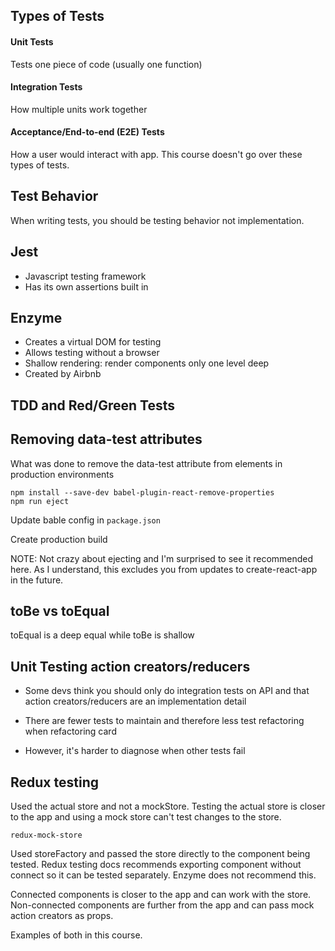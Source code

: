 ## Types of Tests
#### Unit Tests
Tests one piece of code (usually one function)

#### Integration Tests
How multiple units work together

#### Acceptance/End-to-end (E2E) Tests
How a user would interact with app. This course doesn't go over these types of tests.

## Test Behavior
When writing tests, you should be testing behavior not implementation.

## Jest
- Javascript testing framework
- Has its own assertions built in

## Enzyme
- Creates a virtual DOM for testing
- Allows testing without a browser
- Shallow rendering: render components only one level deep
- Created by Airbnb

## TDD and Red/Green Tests

## Removing data-test attributes

What was done to remove the data-test attribute from elements in production environments
```
npm install --save-dev babel-plugin-react-remove-properties
npm run eject
```
Update bable config in `package.json`

Create production build

NOTE: Not crazy about ejecting and I'm surprised to see it recommended here. As I understand, this excludes you from updates to create-react-app in the future.

## toBe vs toEqual

toEqual is a deep equal while toBe is shallow

## Unit Testing action creators/reducers

- Some devs think you should only do integration tests on API and that action creators/reducers are an implementation detail

- There are fewer tests to maintain and therefore less test refactoring when refactoring card

- However, it's harder to diagnose when other tests fail


## Redux testing

Used the actual store and not a mockStore. Testing the actual store is closer to the app and using a mock store can't test changes to the store.

`redux-mock-store`

Used storeFactory and passed the store directly to the component being tested. Redux testing docs recommends exporting component without connect so it can be tested separately. Enzyme does not recommend this.

Connected components is closer to the app and can work with the store. Non-connected components are further from the app and can pass mock action creators as props.

Examples of both in this course.